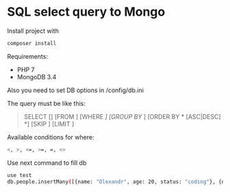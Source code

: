 # SQL select query to Mongo
Install project with
```sh
composer install
```
Requirements:

  - PHP 7
  - MongoDB 3.4

Also you need to set DB options in /config/db.ini

The query must be like this:
>SELECT [<Projections>] [FROM <Target>] [WHERE <Condition>*] [GROUP BY <Field>*] [ORDER BY <Fields>* [ASC|DESC] *] [SKIP <SkipRecords>] [LIMIT <MaxRecords>]

Available conditions for where:
  ```sh
  <, >, <=, >=, =, <>
  ```
Use next command to fill db
```sh
use test
db.people.insertMany([{name: "Olexandr", age: 20, status: "coding"}, {name: "Anastasia", age: 27, status: "waiting"}, {name: "Fred", age:34, status: "chilling"}])
```
